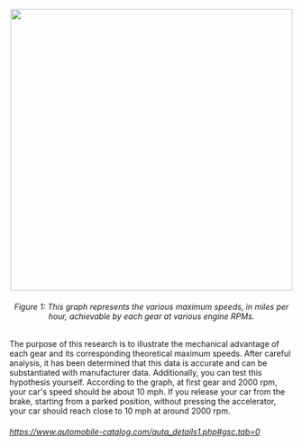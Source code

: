 <p align="center">
  <img src="https://github.com/CaptainPig-gy/Torque-and-Power/assets/100899925/8293801c-c408-4d72-9f45-fff8800f8500" width="500"/>
</p>

<h6 align="center">
  Figure 1: This graph represents the various maximum speeds, in miles per hour, achievable by each gear at various engine RPMs.
</h6>

The purpose of this research is to illustrate the mechanical advantage of each gear and its corresponding theoretical maximum speeds. After careful analysis, it has been determined that this data is accurate and can be substantiated with manufacturer data. Additionally, you can test this hypothesis yourself. According to the graph, at first gear and 2000 rpm, your car's speed should be about 10 mph. If you release your car from the brake, starting from a parked position, without pressing the accelerator, your car should reach close to 10 mph at around 2000 rpm.

###### https://www.automobile-catalog.com/auta_details1.php#gsc.tab=0
